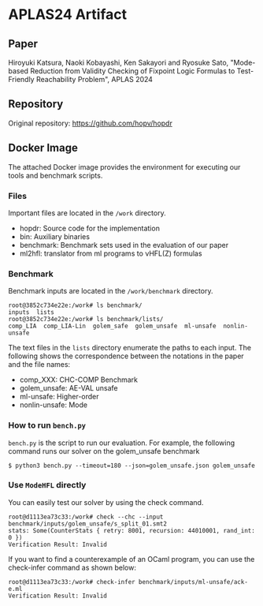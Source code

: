 # APLAS24 Artifact

## Paper

Hiroyuki Katsura, Naoki Kobayashi, Ken Sakayori and Ryosuke Sato, 
"Mode-based Reduction from Validity Checking of Fixpoint Logic Formulas to Test-Friendly Reachability Problem", APLAS 2024

## Repository 

Original repository: https://github.com/hopv/hopdr

## Docker Image

The attached Docker image provides the environment for executing our tools and benchmark scripts.


### Files

Important files are located in the `/work` directory.

- hopdr: Source code for the implementation
- bin: Auxiliary binaries
- benchmark: Benchmark sets used in the evaluation of our paper
- ml2hfl: translator from ml programs to νHFL(Z) formulas


### Benchmark

Benchmark inputs are located in the `/work/benchmark` directory. 

```
root@3852c734e22e:/work# ls benchmark/
inputs  lists
root@3852c734e22e:/work# ls benchmark/lists/
comp_LIA  comp_LIA-Lin  golem_safe  golem_unsafe  ml-unsafe  nonlin-unsafe
```

The text files in the `lists` directory enumerate the paths to each input.
The following shows the correspondence between the notations in the paper and the file names:

- comp\_XXX: CHC-COMP Benchmark
- golem\_unsafe: AE-VAL unsafe
- ml-unsafe: Higher-order
- nonlin-unsafe: Mode



### How to run `bench.py`

`bench.py` is the script to run our evaluation. 
For example, the following command runs our solver on the golem\_unsafe benchmark

```
$ python3 bench.py --timeout=180 --json=golem_unsafe.json golem_unsafe
```

### Use `ModeHFL` directly

You can easily test our solver by using the check command.

```
root@d1113ea73c33:/work# check --chc --input benchmark/inputs/golem_unsafe/s_split_01.smt2
stats: Some(CounterStats { retry: 8001, recursion: 44010001, rand_int: 0 })
Verification Result: Invalid
```

If you want to find a counterexample of an OCaml program, you can use the check-infer command as shown below:

```
root@d1113ea73c33:/work# check-infer benchmark/inputs/ml-unsafe/ack-e.ml
Verification Result: Invalid
```
